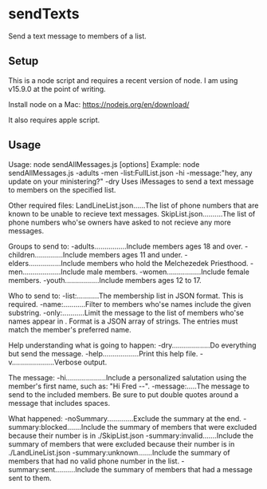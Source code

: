 # sendTexts
Send a text message to members of a list.

## Setup
This is a node script and requires a recent version of node.  I am using v15.9.0 at the point of writing.  

Install node on a Mac: https://nodejs.org/en/download/

It also requires apple script.

## Usage
Usage: node sendAllMessages.js [options]
Example: node sendAllMessages.js -adults -men -list:FullList.json -hi -message:"hey, any update on your ministering?" -dry
Uses iMessages to send a text message to members on the specified list.

Other required files:
LandLineList.json......The list of phone numbers that are known to be unable to recieve text messages.
SkipList.json..........The list of phone numbers who'se owners have asked to not recieve any more messages.

Groups to send to:
-adults................Include members ages 18 and over.
-children..............Include members ages 11 and under.
-elders................Include members who hold the Melchezedek Priesthood.
-men...................Include male members.
-women.................Include female members.
-youth.................Include members ages 12 to 17.

Who to send to:
-list:<file>...........The membership list in JSON format. This is required.
-name:<name>...........Filter to members who'se names include the given substring.
-only:<list>...........Limit the message to the list of members who'se names appear in <list>.  Format is a JSON array of strings.  The entries must match the member's preferred name.

Help understanding what is going to happen:
-dry...................Do everything but send the message.
-help..................Print this help file.
-v.....................Verbose output.

The message:
-hi....................Include a personalized salutation using the member's first name, such as: "Hi Fred --".
-message:<message>.....The message to send to the included members.  Be sure to put double quotes around a message that includes spaces.

What happened:
-noSummary.............Exclude the summary at the end.
-summary:blocked.......Include the summary of members that were excluded because their number is in ./SkipList.json
-summary:invalid.......Include the summary of members that were excluded because their number is in ./LandLineList.json
-summary:unknown.......Include the summary of members that had no valid phone number in the list.
-summary:sent..........Include the summary of members that had a message sent to them.
